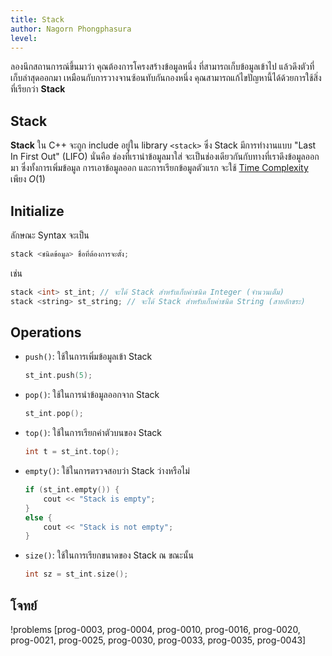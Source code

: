 ```yaml
---
title: Stack 
author: Nagorn Phongphasura
level:
---
```


ลองนึกสถานการณ์ขึ้นมาว่า คุณต้องการโครงสร้างข้อมูลหนึ่ง ที่สามารถเก็บข้อมูลเข้าไป แล้วดึงตัวที่เก็บล่าสุดออกมา เหมือนกับการวางจานซ้อนทับกันกองหนึ่ง คุณสามารถแก้ไขปัญหานี้ได้ด้วยการใช้สิ่งที่เรียกว่า **Stack**

## Stack

**Stack** ใน C++ จะถูก include อยู่ใน library `<stack>` ซึ่ง Stack มีการทำงานแบบ "Last In First Out" (LIFO) นั่นคือ ช่องที่เรานำข้อมูลมาใส่ จะเป็นช่องเดียวกันกับทางที่เราดึงข้อมูลออกมา ซึ่งทั้งการเพิ่มข้อมูล การเอาข้อมูลออก และการเรียกข้อมูลตัวแรก จะใช้ [Time Complexity](/dsa-basic/complexity) เพียง $O(1)$

## Initialize
ลักษณะ Syntax จะเป็น
```cpp
stack <ชนิดข้อมูล> ชื่อที่ต้องการจะตั้ง;
```
เช่น
```cpp
stack <int> st_int; // จะได้ Stack สำหรับเก็บค่าชนิด Integer (จำนวนเต็ม)
stack <string> st_string; // จะได้ Stack สำหรับเก็บค่าชนิด String (สายอักขระ)
```

## Operations
- `push()`: ใช้ในการเพิ่มข้อมูลเข้า Stack
    ```cpp title="ตัวอย่างการใช้"
    st_int.push(5);
    ```
- `pop()`: ใช้ในการนำข้อมูลออกจาก Stack
    ```cpp title="ตัวอย่างการใช้"
    st_int.pop();
    ```
- `top()`: ใช้ในการเรียกค่าตัวบนของ Stack
    ```cpp title="ตัวอย่างการใช้"
    int t = st_int.top();
    ```
- `empty()`: ใช้ในการตรวจสอบว่า Stack ว่างหรือไม่
    ```cpp title="ตัวอย่างการใช้"
    if (st_int.empty()) {
        cout << "Stack is empty";
    }
    else {
        cout << "Stack is not empty";
    }
    ```
- `size()`: ใช้ในการเรียกขนาดของ Stack ณ ขณะนั้น
    ```cpp title="ตัวอย่างการใช้"
    int sz = st_int.size();
    ```
## โจทย์

!problems [prog-0003, prog-0004, prog-0010, prog-0016, prog-0020, prog-0021, prog-0025, prog-0030, prog-0033, prog-0035, prog-0043]
